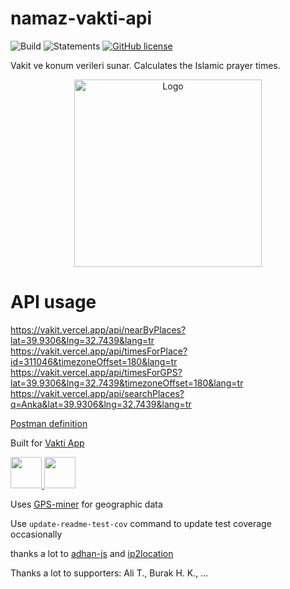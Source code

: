 # namaz-vakti-api

![Build](https://github.com/canbax/namaz-vakti-api/actions/workflows/build-and-test.yml/badge.svg) ![Statements](https://img.shields.io/badge/statements-93.54%25-brightgreen.svg?style=flat) [![GitHub license](https://img.shields.io/badge/license-MIT-blue.svg)](https://github.com/canbax/namaz-vakti-api/blob/main/LICENSE)

Vakit ve konum verileri sunar. Calculates the Islamic prayer times.

<p align="center">
    <img src="public/assets/logo.png" alt="Logo" width="300"/>
</p>

# API usage

https://vakit.vercel.app/api/nearByPlaces?lat=39.9306&lng=32.7439&lang=tr
https://vakit.vercel.app/api/timesForPlace?id=311046&timezoneOffset=180&lang=tr
https://vakit.vercel.app/api/timesForGPS?lat=39.9306&lng=32.7439&timezoneOffset=180&lang=tr
https://vakit.vercel.app/api/searchPlaces?q=Anka&lat=39.9306&lng=32.7439&lang=tr

[Postman definition](https://www.postman.com/canbax/workspace/namaz-vakti-api/api/bf039fea-6768-490b-b11d-11bb031bdd8a)

Built for [Vakti App](https://vaktiapp.com)

<a href="https://apps.apple.com/tr/app/vakti-app/id6743095525" target="_blank">
    <img src="https://developer.apple.com/assets/elements/badges/download-on-the-app-store.svg" height="50">
</a>
<a href="https://play.google.com/store/apps/details?id=com.vakti.app" target="_blank">
    <img src="https://upload.wikimedia.org/wikipedia/commons/7/78/Google_Play_Store_badge_EN.svg" height="50">
</a>

Uses [GPS-miner](https://github.com/canbax/GPS-miner) for geographic data

Use `update-readme-test-cov` command to update test coverage occasionally

thanks a lot to [adhan-js](https://github.com/batoulapps/adhan-js) and [ip2location](https://lite.ip2location.com/)

Thanks a lot to supporters: Ali T., Burak H. K., ...
